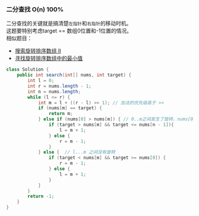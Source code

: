 ### 二分查找 O(n) 100%
二分查找的关键就是搞清楚`左指针`和`右指针`的移动时机。  
这题要特别考虑target == 数组0位置和-1位置的情况。  
相似题目：
- [搜索旋转排序数组 II](https://leetcode-cn.com/problems/search-in-rotated-sorted-array-ii/)
- [寻找旋转排序数组中的最小值](https://leetcode-cn.com/problems/find-minimum-in-rotated-sorted-array/)
```java
class Solution {
    public int search(int[] nums, int target) {
        int l = 0;
        int r = nums.length - 1;
        int n = nums.length;
        while (l <= r) {
            int m = l + ((r - l) >> 1); // 加法的优先级高于 >>
            if (nums[m] == target) {
                return m;
            } else if (nums[0] > nums[m]) { // 0..m之间发生了旋转，nums[0] > nums[-1]
                if (target > nums[m] && target <= nums[n - 1]){
                    l = m + 1;
                } else {
                    r = m - 1;
                }
            } else {  // l...m 之间没有旋转
                if (target < nums[m] && target >= nums[0]) {
                    r = m - 1;
                } else {
                    l = m + 1;
                }
            }
        }
        return -1;
    }
}
```
